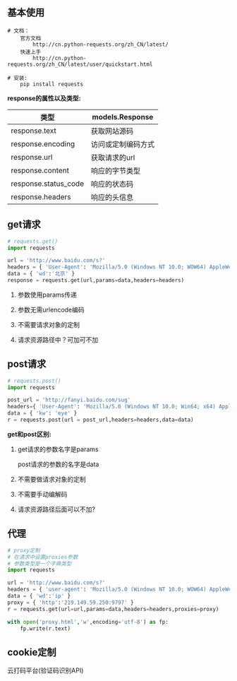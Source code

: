 ## 基本使用

```shell
# 文档：
    官方文档
    	http://cn.python‐requests.org/zh_CN/latest/ 
    快速上手
    	http://cn.python‐requests.org/zh_CN/latest/user/quickstart.html

# 安装:
	pip install requests
```



**response的属性以及类型:**

| 类型                 | models.Response    |
| -------------------- | ------------------ |
| response.text        | 获取网站源码       |
| response.encoding    | 访问或定制编码方式 |
| response.url         | 获取请求的url      |
| response.content     | 响应的字节类型     |
| response.status_code | 响应的状态码       |
| response.headers     | 响应的头信息       |



## get请求

```python
# requests.get()
import requests

url = 'http://www.baidu.com/s?' 
headers = { 'User‐Agent': 'Mozilla/5.0 (Windows NT 10.0; WOW64) AppleWebKit/537.36 (KHTML, like Gecko) Chrome/65.0.3325.181 Safari/537.36' }
data = { 'wd':'北京' }
response = requests.get(url,params=data,headers=headers)
```

1. 参数使用params传递 

2. 参数无需urlencode编码 

3. 不需要请求对象的定制 

4. 请求资源路径中？可加可不加



## post请求

```python
# requests.post()
import requests 

post_url = 'http://fanyi.baidu.com/sug' 
headers={ 'User‐Agent': 'Mozilla/5.0 (Windows NT 10.0; Win64; x64) AppleWebKit/537.36 (KHTML, like Gecko) Chrome/68.0.3440.106 Safari/537.36' } 
data = { 'kw': 'eye' }
r = requests.post(url = post_url,headers=headers,data=data)
```

**get和post区别:** 

1. get请求的参数名字是params 

   post请求的参数的名字是data 

2. 不需要做请求对象的定制

3. 不需要手动编解码

4. 请求资源路径后面可以不加?



## 代理

```python
# proxy定制
# 在请求中设置proxies参数
# 参数类型是一个字典类型
import requests 

url = 'http://www.baidu.com/s?' 
headers = { 'user‐agent': 'Mozilla/5.0 (Windows NT 10.0; WOW64) AppleWebKit/537.36 (KHTML, like Gecko) Chrome/65.0.3325.181 Safari/537.36' } 
data = { 'wd':'ip' }
proxy = { 'http':'219.149.59.250:9797' } 
r = requests.get(url=url,params=data,headers=headers,proxies=proxy)

with open('proxy.html','w',encoding='utf‐8') as fp:
    fp.write(r.text)
```



## cookie定制

云打码平台(验证码识别API)
